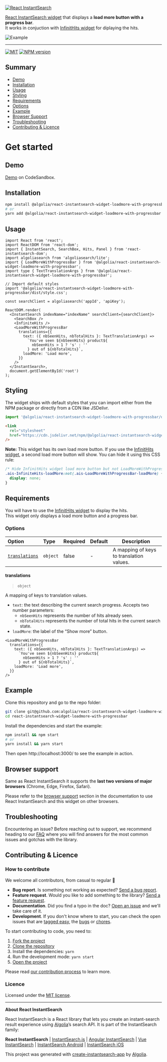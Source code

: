 <p align="left">
  <a href="https://www.algolia.com/doc/guides/building-search-ui/what-is-instantsearch/react/">
    <img alt="React InstantSearch" src="https://i.ibb.co/44km5r2/react-widget.png">
  </a>
</p>

[React InstantSearch widget](https://www.algolia.com/?utm_source=react-instantsearch&utm_campaign=repository) that displays a **load more button with a progress bar**.  
It works in conjuction with [InfinitHits widget](https://www.algolia.com/doc/api-reference/widgets/infinite-hits/react/) for diplaying the hits.

![Example](https://i.ibb.co/qnCwCFq/example.gif)

---

[![MIT](https://img.shields.io/npm/l/@algolia/react-instantsearch-widget-loadmore-with-progressbar)](./LICENSE) [![NPM version](https://img.shields.io/npm/v/@algolia/react-instantsearch-widget-loadmore-with-progressbar.svg)](https://npmjs.org/package/@algolia/react-instantsearch-widget-loadmore-with-progressbar)

## Summary

- [Demo](#demo)
- [Installation](#installation)
- [Usage](#usage)
- [Styling](#styling)
- [Requirements](#requirements)
- [Options](#options)
- [Example](#example)
- [Browser Support](#browser-support)
- [Troubleshooting](#Troubleshooting)
- [Contributing & Licence](#contributing--licence)

# Get started

## Demo

[Demo](https://codesandbox.io/s/github/algolia/react-instantsearch-widget-loadmore-with-progressbar?file=/example/index.tsx) on CodeSandbox.

## Installation

```bash
npm install @algolia/react-instantsearch-widget-loadmore-with-progressbar
# or
yarn add @algolia/react-instantsearch-widget-loadmore-with-progressbar
```

## Usage

```tsx
import React from 'react';
import ReactDOM from 'react-dom';
import { InstantSearch, SearchBox, Hits, Panel } from 'react-instantsearch-dom';
import algoliasearch from 'algoliasearch/lite';
import { LoadMoreWithProgressBar } from '@algolia/react-instantsearch-widget-loadmore-with-progressbar';
import type { TextTranslationArgs } from '@algolia/react-instantsearch-widget-loadmore-with-progressbar';

// Import default styles
import '@algolia/react-instantsearch-widget-loadmore-with-progressbar/dist/style.css';

const searchClient = algoliasearch('appId', 'apiKey');

ReactDOM.render(
  <InstantSearch indexName="indexName" searchClient={searchClient}>
    <SearchBox />
    <InfiniteHits />
    <LoadMoreWithProgressBar
      translations={{
        text: ({ nbSeenHits, nbTotalHits }: TextTranslationArgs) =>
          `You've seen ${nbSeenHits} product${
            nbSeenHits > 1 ? 's' : ''
          } out of ${nbTotalHits}`,
        loadMore: 'Load more',
      }}
    />
  </InstantSearch>,
  document.getElementById('root')
);
```

## Styling

The widget ships with default styles that you can import either from the NPM package or directly from a CDN like JSDelivr.

```js
import '@algolia/react-instantsearch-widget-loadmore-with-progressbar/dist/style.css';
```

```html
<link
  rel="stylesheet"
  href="https://cdn.jsdelivr.net/npm/@algolia/react-instantsearch-widget-loadmore-with-progressbar/dist/style.css"
/>
```

**Note:** This widget has its own load more button. If you use the [InfinitHits widget](https://www.algolia.com/doc/api-reference/widgets/infinite-hits/react/), a second load more button will show. You can hide it using this CSS rule:

```css
/* Hide InfinitHits widget load more button but not LoadMoreWithProgressBar widget load more button */
.ais-InfiniteHits-loadMore:not(.ais-LoadMoreWithProgressBar-loadMore) {
  display: none;
}
```

## Requirements

You will have to use the [InfinitHits widget](https://www.algolia.com/doc/api-reference/widgets/infinite-hits/react/) to display the hits.  
This widget only displays a load more button and a progress bar.

### Options

| Option | Type | Required | Default | Description |
| :-- | :-- | :-- | :-- | --- |
| [`translations`](#translations) | `object` | false | - | A mapping of keys to translation values. |

#### translations

> `object`

A mapping of keys to translation values.

- `text`: the text describing the current search progress. Accepts two number parameters:
  - `nbSeenHits` represents the number of hits already seen.
  - `nbTotalHits` represents the number of total hits in the current search state.
- `loadMore`: the label of the “Show more” button.

```tsx
<LoadMoreWithProgressBar
  translations={{
    text: ({ nbSeenHits, nbTotalHits }: TextTranslationArgs) =>
      `You've seen ${nbSeenHits} product${
        nbSeenHits > 1 ? 's' : ''
      } out of ${nbTotalHits}`,
    loadMore: 'Load more',
  }}
/>
```

## Example

Clone this repository and go to the repo folder:

```bash
git clone git@github.com:algolia/react-instantsearch-widget-loadmore-with-progressbar.git && \
cd react-instantsearch-widget-loadmore-with-progressbar
```

Install the dependencies and start the example:

```bash
npm install && npm start
# or
yarn install && yarn start
```

Then open http://localhost:3000/ to see the example in action.

## Browser support

Same as React InstantSearch it supports the **last two versions of major browsers** (Chrome, Edge, Firefox, Safari).

Please refer to the [browser support](https://www.algolia.com/doc/guides/building-search-ui/installation/react/#browser-support) section in the documentation to use React InstantSearch and this widget on other browsers.

## Troubleshooting

Encountering an issue? Before reaching out to support, we recommend heading to our [FAQ](https://www.algolia.com/doc/guides/building-search-ui/troubleshooting/faq/react/) where you will find answers for the most common issues and gotchas with the library.

## Contributing & Licence

### How to contribute

We welcome all contributors, from casual to regular 💙

- **Bug report**. Is something not working as expected? [Send a bug report](https://github.com/algolia/react-instantsearch-widget-loadmore-with-progressbar/issues/new?template=Bug_report.md).
- **Feature request**. Would you like to add something to the library? [Send a feature request](https://github.com/algolia/react-instantsearch-widget-loadmore-with-progressbar/issues/new?template=Feature_request.md).
- **Documentation**. Did you find a typo in the doc? [Open an issue](https://github.com/algolia/react-instantsearch-widget-loadmore-with-progressbar/issues/new) and we'll take care of it.
- **Development**. If you don't know where to start, you can check the open issues that are [tagged easy](https://github.com/algolia/react-instantsearch-widget-loadmore-with-progressbar/issues?q=is%3Aopen+is%3Aissue+label%3A%22Difficulty%3A++++++%E2%9D%84%EF%B8%8F+easy%22), the [bugs](https://github.com/algolia/react-instantsearch-widget-loadmore-with-progressbar/issues?q=is%3Aissue+is%3Aopen+label%3A%22%E2%9D%A4+Bug%22) or [chores](https://github.com/algolia/react-instantsearch-widget-loadmore-with-progressbar/issues?q=is%3Aissue+is%3Aopen+label%3A%22%E2%9C%A8+Chore%22).

To start contributing to code, you need to:

1.  [Fork the project](https://help.github.com/articles/fork-a-repo/)
1.  [Clone the repository](https://help.github.com/articles/cloning-a-repository/)
1.  Install the dependencies: `yarn`
1.  Run the development mode: `yarn start`
1.  [Open the project](http://localhost:3000)

Please read [our contribution process](CONTRIBUTING.md) to learn more.

### Licence

Licensed under the [MIT license](LICENSE).

---

**About React InstantSearch**

React InstantSearch is a React library that lets you create an instant-search result experience using [Algolia][algolia-website]’s search API. It is part of the InstantSearch family:

**React InstantSearch** | [InstantSearch.js][instantsearch.js-github] | [Angular InstantSearch][instantsearch-angular-github] | [Vue InstantSearch][instantsearch-vue-github] | [InstantSearch Android][instantsearch-android-github] | [InstantSearch iOS][instantsearch-ios-github]

This project was generated with [create-instantsearch-app](https://github.com/algolia/create-instantsearch-app) by [Algolia](https://algolia.com).

<!-- Links -->

[algolia-website]: https://www.algolia.com/?utm_source=react-instantsearch&utm_campaign=repository
[instantsearch.js-github]: https://github.com/algolia/instantsearch.js
[instantsearch-angular-github]: https://github.com/algolia/angular-instantsearch
[instantsearch-vue-github]: https://github.com/algolia/vue-instantsearch
[instantsearch-android-github]: https://github.com/algolia/instantsearch-android
[instantsearch-ios-github]: https://github.com/algolia/instantsearch-ios
